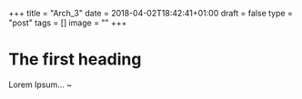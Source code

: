+++
title = "Arch_3"
date = 2018-04-02T18:42:41+01:00
draft = false
type = "post"
tags = []
image = ""
+++

# The first heading

Lorem Ipsum...
~
